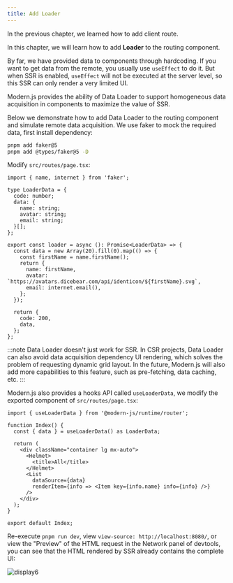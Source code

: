 ```yaml
---
title: Add Loader
---
```


In the previous chapter, we learned how to add client route.

In this chapter, we will learn how to add **Loader** to the routing component.

By far, we have provided data to components through hardcoding. If you want to get data from the remote, you usually use `useEffect` to do it. But when SSR is enabled, `useEffect` will not be executed at the server level, so this SSR can only render a very limited UI.

Modern.js provides the ability of Data Loader to support homogeneous data acquisition in components to maximize the value of SSR.

Below we demonstrate how to add Data Loader to the routing component and simulate remote data acquisition. We use faker to mock the required data, first install dependency:

```bash
pnpm add faker@5
pnpm add @types/faker@5 -D
```

Modify `src/routes/page.tsx`:

```tsx
import { name, internet } from 'faker';

type LoaderData = {
  code: number;
  data: {
    name: string;
    avatar: string;
    email: string;
  }[];
};

export const loader = async (): Promise<LoaderData> => {
  const data = new Array(20).fill(0).map(() => {
    const firstName = name.firstName();
    return {
      name: firstName,
      avatar: `https://avatars.dicebear.com/api/identicon/${firstName}.svg`,
      email: internet.email(),
    };
  });

  return {
    code: 200,
    data,
  };
};
```

:::note
Data Loader doesn't just work for SSR. In CSR projects, Data Loader can also avoid data acquisition dependency UI rendering, which solves the problem of requesting dynamic grid layout. In the future, Modern.js will also add more capabilities to this feature, such as pre-fetching, data caching, etc.
:::

Modern.js also provides a hooks API called `useLoaderData`, we modify the exported component of `src/routes/page.tsx`:

```tsx {1,4,13}
import { useLoaderData } from '@modern-js/runtime/router';

function Index() {
  const { data } = useLoaderData() as LoaderData;

  return (
    <div className="container lg mx-auto">
      <Helmet>
        <title>All</title>
      </Helmet>
      <List
        dataSource={data}
        renderItem={info => <Item key={info.name} info={info} />}
      />
    </div>
  );
}

export default Index;
```

<!-- Todo 重新截图，SSR 内容 -->

Re-execute `pnpm run dev`, view `view-source: http://localhost:8080/`, or view the "Preview" of the HTML request in the Network panel of devtools, you can see that the HTML rendered by SSR already contains the complete UI:

![display6](https://lf3-static.bytednsdoc.com/obj/eden-cn/aphqeh7uhohpquloj/modern-js/docs/11/display6.png)
